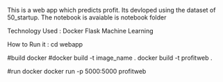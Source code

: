 This is a web app which predicts profit.
Its devloped using the dataset of 50_startup.
The notebook is avaiable is notebook folder

Technology Used : 
Docker
Flask
Machine Learning


How to Run it :
cd webapp 

#build docker 
#docker build  -t image_name .
docker build -t profitweb .

#run docker
docker run -p 5000:5000 profitweb

